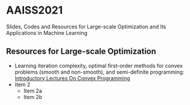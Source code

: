 # AAISS2021
Slides, Codes and Resources for Large-scale Optimization and Its Applications in Machine Learning

## Resources for Large-scale Optimization
* Learning iteration complexity, optimal first-order methods for convex problems (smooth and non-smooth), and semi-definite programming:
[Introductory Lectures On Convex Programming](https://citeseerx.ist.psu.edu/viewdoc/download?doi=10.1.1.693.855&rep=rep1&type=pdf)
* Item 2
  * Item 2a
  * Item 2b

